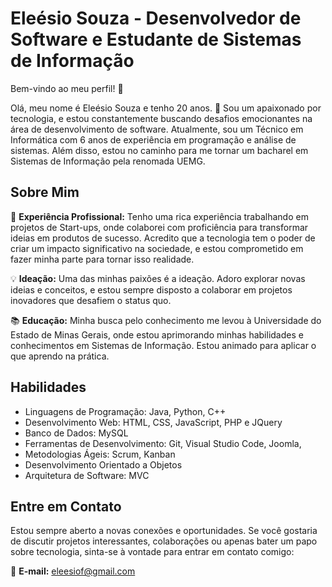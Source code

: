 # Eleésio Souza - Desenvolvedor de Software e Estudante de Sistemas de Informação

Bem-vindo ao meu perfil! 👋

Olá, meu nome é Eleésio Souza e tenho 20 anos. 🌟 Sou um apaixonado por tecnologia, e estou constantemente buscando desafios emocionantes na área de desenvolvimento de software. Atualmente, sou um Técnico em Informática com 6 anos de experiência em programação e análise de sistemas. Além disso, estou no caminho para me tornar um bacharel em Sistemas de Informação pela renomada UEMG.

## Sobre Mim

🚀 **Experiência Profissional:** Tenho uma rica experiência trabalhando em projetos de Start-ups, onde colaborei com proficiência para transformar ideias em produtos de sucesso. Acredito que a tecnologia tem o poder de criar um impacto significativo na sociedade, e estou comprometido em fazer minha parte para tornar isso realidade.

💡 **Ideação:** Uma das minhas paixões é a ideação. Adoro explorar novas ideias e conceitos, e estou sempre disposto a colaborar em projetos inovadores que desafiem o status quo.

📚 **Educação:** Minha busca pelo conhecimento me levou à Universidade do Estado de Minas Gerais, onde estou aprimorando minhas habilidades e conhecimentos em Sistemas de Informação. Estou animado para aplicar o que aprendo na prática.

## Habilidades

- Linguagens de Programação: Java, Python, C++
- Desenvolvimento Web: HTML, CSS, JavaScript, PHP e JQuery
- Banco de Dados: MySQL
- Ferramentas de Desenvolvimento: Git, Visual Studio Code, Joomla,
- Metodologias Ágeis: Scrum, Kanban
- Desenvolvimento Orientado a Objetos
- Arquitetura de Software: MVC

## Entre em Contato

Estou sempre aberto a novas conexões e oportunidades. Se você gostaria de discutir projetos interessantes, colaborações ou apenas bater um papo sobre tecnologia, sinta-se à vontade para entrar em contato comigo:

📧 **E-mail:** [eleesiof@gmail.com](mailto:eleesiof@gmail.com)
